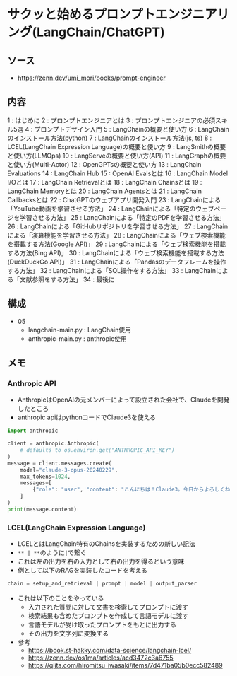 # サクッと始めるプロンプトエンジニアリング(LangChain/ChatGPT)

## ソース
- https://zenn.dev/umi_mori/books/prompt-engineer

## 内容
1 : はじめに
2 : プロンプトエンジニアとは
3 : プロンプトエンジニアの必須スキル5選
4 : プロンプトデザイン入門
5 : LangChainの概要と使い方
6 : LangChainのインストール方法(python)
7 : LangChainのインストール方法(js, ts)
8 : LCEL(LangChain Expression Language)の概要と使い方
9 : LangSmithの概要と使い方(LLMOps)
10 : LangServeの概要と使い方(API)
11 : LangGraphの概要と使い方(Multi-Actor)
12 : OpenGPTsの概要と使い方
13 : LangChain Evaluations
14 : LangChain Hub
15 : OpenAI Evalsとは
16 : LangChain Model I/Oとは
17 : LangChain Retrievalとは
18 : LangChain Chainsとは
19 : LangChain Memoryとは
20 : LangChain Agentsとは
21 : LangChain Callbacksとは
22 : ChatGPTのウェブアプリ開発入門
23 : LangChainによる「YouTube動画を学習させる方法」
24 : LangChainによる「特定のウェブページを学習させる方法」
25 : LangChainによる「特定のPDFを学習させる方法」
26 : LangChainによる「GitHubリポジトリを学習させる方法」
27 : LangChainによる「演算機能を学習させる方法」
28 : LangChainによる「ウェブ検索機能を搭載する方法(Google API)」
29 : LangChainによる「ウェブ検索機能を搭載する方法(Bing API)」
30 : LangChainによる「ウェブ検索機能を搭載する方法(DuckDuckGo API)」
31 : LangChainによる「Pandasのデータフレームを操作する方法」
32 : LangChainによる「SQL操作をする方法」
33 : LangChainによる「文献参照をする方法」
34 : 最後に


## 構成
- 05
  - langchain-main.py : LangChain使用
  - anthropic-main.py : anthropic使用

## メモ

### Anthropic API
- AnthropicはOpenAIの元メンバーによって設立された会社で、Claudeを開発したところ
- anthropic apiはpythonコードでClaude3を使える
```python
import anthropic

client = anthropic.Anthropic(
    # defaults to os.environ.get("ANTHROPIC_API_KEY")
)
message = client.messages.create(
    model="claude-3-opus-20240229",
    max_tokens=1024,
    messages=[
        {"role": "user", "content": "こんにちは！Claude3。今日からよろしくね。私の新しい相棒さん"}
    ]
)
print(message.content)
```

### LCEL(LangChain Expression Language)
- LCELとはLangChain特有のChainsを実装するための新しい記法
- `** | **`のように`|`で繋ぐ
- これは左の出力を右の入力として右の出力を得るという意味
- 例として以下のRAGを実装したコードを考える
```python
chain = setup_and_retrieval | prompt | model | output_parser
```
- これは以下のことをやっている
  - 入力された質問に対して文書を検索してプロンプトに渡す
  - 検索結果も含めたプロンプトを作成して言語モデルに渡す
  - 言語モデルが受け取ったプロンプトをもとに出力する
  - その出力を文字列に変換する
- 参考
  - https://book.st-hakky.com/data-science/langchain-lcel/
  - https://zenn.dev/os1ma/articles/acd3472c3a6755
  - https://qiita.com/hiromitsu_iwasaki/items/7d471ba05b0ecc582489